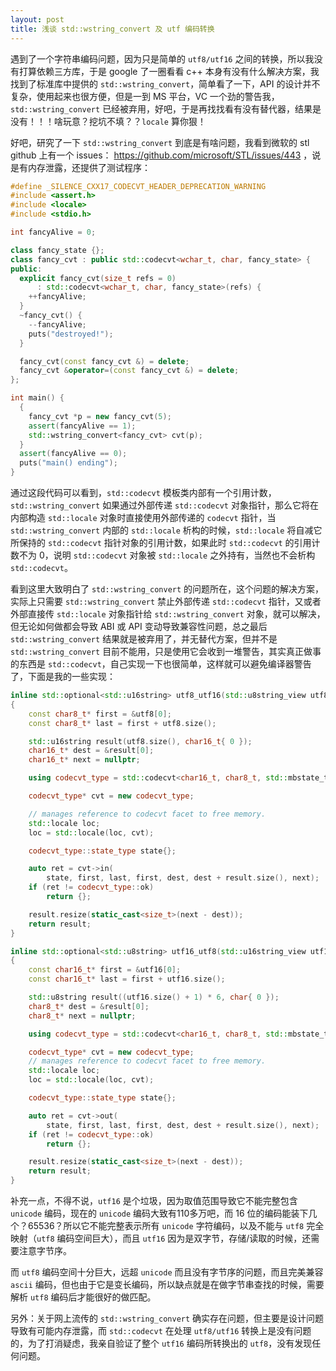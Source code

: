 ```yaml
---
layout: post
title: 浅谈 std::wstring_convert 及 utf 编码转换
---
```


遇到了一个字符串编码问题，因为只是简单的 `utf8/utf16` 之间的转换，所以我没有打算依赖三方库，于是 google 了一圈看看 c++ 本身有没有什么解决方案，我找到了标准库中提供的 `std::wstring_convert`，简单看了一下，API 的设计并不复杂，使用起来也很方便，但是一到 MS 平台，VC 一个劲的警告我， `std::wstring_convert` 已经被弃用，好吧，于是再找找看有没有替代器，结果是没有！！！啥玩意？挖坑不填？？`locale` 算你狠！

好吧，研究了一下 `std::wstring_convert` 到底是有啥问题，我看到微软的 stl github 上有一个 issues： https://github.com/microsoft/STL/issues/443 ，说是有内存泄露，还提供了测试程序：
```c++
#define _SILENCE_CXX17_CODECVT_HEADER_DEPRECATION_WARNING
#include <assert.h>
#include <locale>
#include <stdio.h>

int fancyAlive = 0;

class fancy_state {};
class fancy_cvt : public std::codecvt<wchar_t, char, fancy_state> {
public:
  explicit fancy_cvt(size_t refs = 0)
      : std::codecvt<wchar_t, char, fancy_state>(refs) {
    ++fancyAlive;
  }
  ~fancy_cvt() {
    --fancyAlive;
    puts("destroyed!");
  }

  fancy_cvt(const fancy_cvt &) = delete;
  fancy_cvt &operator=(const fancy_cvt &) = delete;
};

int main() {
  {
    fancy_cvt *p = new fancy_cvt(5);
    assert(fancyAlive == 1);
    std::wstring_convert<fancy_cvt> cvt(p);
  }
  assert(fancyAlive == 0);
  puts("main() ending");
}
```
通过这段代码可以看到，`std::codecvt` 模板类内部有一个引用计数，`std::wstring_convert` 如果通过外部传递 `std::codecvt` 对象指针，那么它将在内部构造 `std::locale` 对象时直接使用外部传递的 `codecvt` 指针，当 `std::wstring_convert` 内部的 `std::locale` 析构的时候，`std::locale` 将自减它所保持的 `std::codecvt` 指针对象的引用计数，如果此时 `std::codecvt` 的引用计数不为 0，说明 `std::codecvt` 对象被 `std::locale` 之外持有，当然也不会析构 `std::codecvt`。

看到这里大致明白了 `std::wstring_convert` 的问题所在，这个问题的解决方案，实际上只需要 `std::wstring_convert` 禁止外部传递 `std::codecvt` 指针，又或者外部直接传 `std::locale` 对象指针给 `std::wstring_convert` 对象，就可以解决，但无论如何做都会导致 ABI 或 API 变动导致兼容性问题，总之最后 `std::wstring_convert` 结果就是被弃用了，并无替代方案，但并不是 `std::wstring_convert` 目前不能用，只是使用它会收到一堆警告，其实真正做事的东西是 `std::codecvt`，自己实现一下也很简单，这样就可以避免编译器警告了，下面是我的一些实现：
```c++
inline std::optional<std::u16string> utf8_utf16(std::u8string_view utf8)
{
	const char8_t* first = &utf8[0];
	const char8_t* last = first + utf8.size();

	std::u16string result(utf8.size(), char16_t{ 0 });
	char16_t* dest = &result[0];
	char16_t* next = nullptr;

	using codecvt_type = std::codecvt<char16_t, char8_t, std::mbstate_t>;

	codecvt_type* cvt = new codecvt_type;

	// manages reference to codecvt facet to free memory.
	std::locale loc;
	loc = std::locale(loc, cvt);

	codecvt_type::state_type state{};

	auto ret = cvt->in(
		state, first, last, first, dest, dest + result.size(), next);
	if (ret != codecvt_type::ok)
		return {};

	result.resize(static_cast<size_t>(next - dest));
	return result;
}

inline std::optional<std::u8string> utf16_utf8(std::u16string_view utf16)
{
	const char16_t* first = &utf16[0];
	const char16_t* last = first + utf16.size();

	std::u8string result((utf16.size() + 1) * 6, char{ 0 });
	char8_t* dest = &result[0];
	char8_t* next = nullptr;

	using codecvt_type = std::codecvt<char16_t, char8_t, std::mbstate_t>;

	codecvt_type* cvt = new codecvt_type;
	// manages reference to codecvt facet to free memory.
	std::locale loc;
	loc = std::locale(loc, cvt);

	codecvt_type::state_type state{};

	auto ret = cvt->out(
		state, first, last, first, dest, dest + result.size(), next);
	if (ret != codecvt_type::ok)
		return {};

	result.resize(static_cast<size_t>(next - dest));
	return result;
}
```
补充一点，不得不说，`utf16` 是个垃圾，因为取值范围导致它不能完整包含 `unicode` 编码，现在的 `unicode` 编码大致有110多万吧，而 16 位的编码能装下几个？65536？所以它不能完整表示所有 `unicode` 字符编码，以及不能与 `utf8` 完全映射（`utf8` 编码空间巨大），而且 `utf16` 因为是双字节，存储/读取的时候，还需要注意字节序。

而 `utf8` 编码空间十分巨大，远超 `unicode` 而且没有字节序的问题，而且完美兼容 `ascii` 编码，但也由于它是变长编码，所以缺点就是在做字节串查找的时候，需要解析 `utf8` 编码后才能很好的做匹配。

另外：关于网上流传的 `std::wstring_convert` 确实存在问题，但主要是设计问题导致有可能内存泄露，而 `std::codecvt` 在处理 `utf8/utf16` 转换上是没有问题的，为了打消疑虑，我亲自验证了整个 `utf16` 编码所转换出的 `utf8`，没有发现任何问题。

